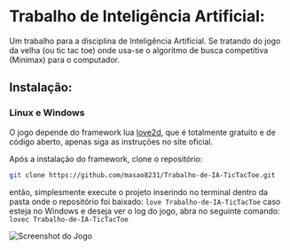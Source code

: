 # Trabalho de Inteligência Artificial: 

Um trabalho para a disciplina de Inteligência Artificial. Se tratando do jogo da velha (ou tic tac toe) onde usa-se o algoritmo de busca competitiva (Minimax) para o computador. 

## Instalação: 

### Linux e Windows 
O jogo depende do framework lua [love2d](https://love2d.org/), que é totalmente gratuito e de código aberto, apenas siga as instruções no site oficial. 

Após a instalação do framework, clone o repositório:
```bash
git clone https://github.com/masao8231/Trabalho-de-IA-TicTacToe.git 
```
então, simplesmente execute o projeto inserindo no terminal dentro da pasta onde o repositório foi baixado: 
``love Trabalho-de-IA-TicTacToe``
caso esteja no Windows e deseja ver o log do jogo, abra no seguinte comando: 
``lovec Trabalho-de-IA-TicTacToe``

![Screenshot do Jogo](https://raw.githubusercontent.com/masao8231/Trabalho-de-IA-TicTacToe/main/assets/cap_1.png)

